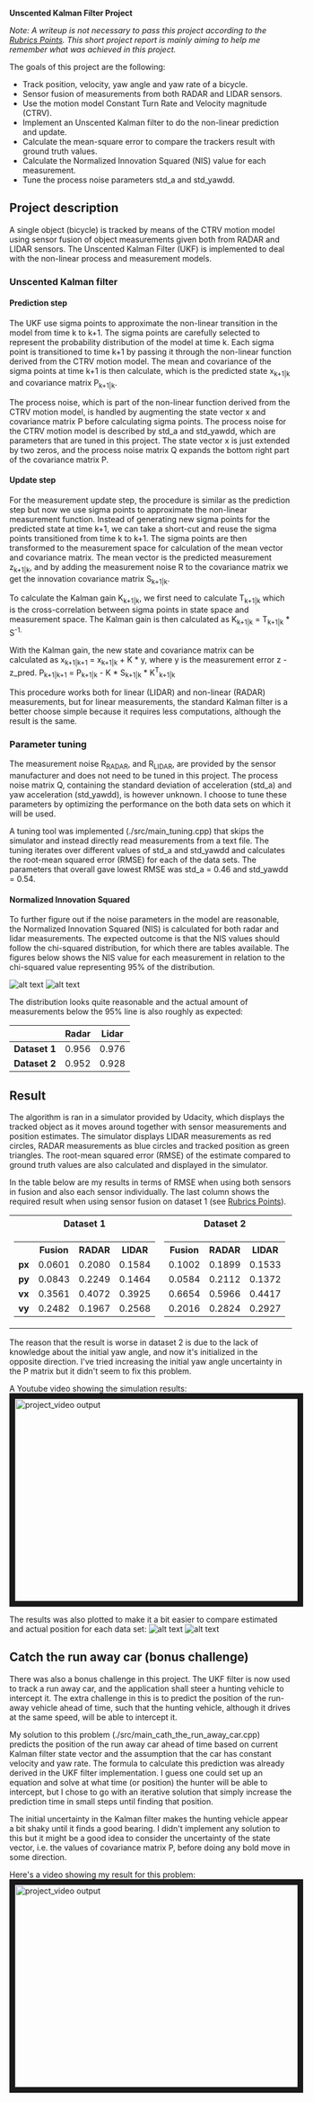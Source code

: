 **Unscented Kalman Filter Project**

_Note: A writeup is not necessary to pass this project according to the [Rubrics Points](https://review.udacity.com/#!/rubrics/783/view). This short project report is mainly aiming to help me remember what was achieved in this project._

The goals of this project are the following:

* Track position, velocity, yaw angle and yaw rate of a bicycle.
* Sensor fusion of measurements from both RADAR and LIDAR sensors.
* Use the motion model Constant Turn Rate and Velocity magnitude (CTRV).
* Implement an Unscented Kalman filter to do the non-linear prediction and update.
* Calculate the mean-square error to compare the trackers result with ground truth values.
* Calculate the Normalized Innovation Squared (NIS) value for each measurement.
* Tune the process noise parameters std_a and std_yawdd.

[//]: # (Image References)
[image1]: ./writeup_images/nis_dataset1.png
[image2]: ./writeup_images/nis_dataset2.png
[image3]: ./writeup_images/path_dataset1.png
[image4]: ./writeup_images/path_dataset2.png

## Project description
A single object (bicycle) is tracked by means of the CTRV motion model using sensor fusion of object measurements given both from RADAR and LIDAR sensors. The Unscented Kalman Filter (UKF) is implemented to deal with the non-linear process and measurement models.

### Unscented Kalman filter
#### Prediction step
The UKF use sigma points to approximate the non-linear transition in the model from time k to k+1. The sigma points are carefully selected to represent the probability distribution of the model at time k. Each sigma point is transitioned to time k+1 by passing it through the non-linear function derived from the CTRV motion model. The mean and covariance of the sigma points at time k+1 is then calculate, which is the predicted state x<sub>k+1|k</sub> and covariance matrix P<sub>k+1|k</sub>.

The process noise, which is part of the non-linear function derived from the CTRV motion model, is handled by augmenting the state vector x and covariance matrix P before calculating sigma points. The process noise for the CTRV motion model is described by std_a and std_yawdd, which are parameters that are tuned in this project. The state vector x is just extended by two zeros, and the process noise matrix Q expands the bottom right part of the covariance matrix P.

#### Update step
For the measurement update step, the procedure is similar as the prediction step but now we use sigma points to approximate the non-linear measurement function. Instead of generating new sigma points for the predicted state at time k+1, we can take a short-cut and reuse the sigma points transitioned from time k to k+1. The sigma points are then transformed to the measurement space for calculation of the mean vector and covariance matrix. The mean vector is the predicted measurement z<sub>k+1|k</sub>, and by adding the measurement noise R to the covariance matrix we get the innovation covariance matrix S<sub>k+1|k</sub>.

To calculate the Kalman gain K<sub>k+1|k</sub>, we first need to calculate T<sub>k+1|k</sub> which is the cross-correlation between sigma points in state space and measurement space. The Kalman gain is then calculated as
K<sub>k+1|k</sub> = T<sub>k+1|k</sub> * S<sup>-1</sub>.

With the Kalman gain, the new state and covariance matrix can be calculated as
x<sub>k+1|k+1</sub> = x<sub>k+1|k</sub> + K * y, where y is the measurement error z - z_pred.
P<sub>k+1|k+1</sub> = P<sub>k+1|k</sub> - K * S<sub>k+1|k</sub> * K<sup>T</sup><sub>k+1|k</sub>

This procedure works both for linear (LIDAR) and non-linear (RADAR) measurements, but for linear measurements, the standard Kalman filter is a better choose simple because it requires less computations, although the result is the same.

### Parameter tuning
The measurement noise R<sub>RADAR</sub>, and R<sub>LIDAR</sub>, are provided by the sensor manufacturer and does not need to be tuned in this project. The process noise matrix Q, containing the standard deviation of acceleration (std_a) and yaw acceleration (std_yawdd), is however unknown. I choose to tune these parameters by optimizing the performance on the both data sets on which it will be used.

A tuning tool was implemented (./src/main_tuning.cpp) that skips the simulator and instead directly read measurements from a text file. The tuning iterates over different values of std_a and std_yawdd and calculates the root-mean squared error (RMSE) for each of the data sets. The parameters that overall gave lowest RMSE was std_a = 0.46 and std_yawdd = 0.54.

#### Normalized Innovation Squared
To further figure out if the noise parameters in the model are reasonable, the Normalized Innovation Squared (NIS) is calculated for both radar and lidar measurements. The expected outcome is that the NIS values should follow the chi-squared distribution, for which there are tables available. The figures below shows the NIS value for each measurement in relation to the chi-squared value representing 95% of the distribution.

![alt text][image1]
![alt text][image2]

The distribution looks quite reasonable and the actual amount of measurements below the 95% line is also roughly as expected:

|               | Radar | Lidar |
|---------------|-------|-------|
| __Dataset 1__ | 0.956 | 0.976 |
| __Dataset 2__ | 0.952 | 0.928 |

## Result
The algorithm is ran in a simulator provided by Udacity, which displays the tracked object as it moves around together with sensor measurements and position estimates. The simulator displays LIDAR measurements as red circles, RADAR measurements as blue circles and tracked position as green triangles. The root-mean squared error (RMSE) of the estimate compared to ground truth values are also calculated and displayed in the simulator.

In the table below are my results in terms of RMSE when using both sensors in fusion and also each sensor individually. The last column shows the required result when using sensor fusion on dataset 1 (see [Rubrics Points](https://review.udacity.com/#!/rubrics/783/view)).

<table style="width:100%">
  <tr>
    <th> Dataset 1 </th><th> Dataset 2 </th><th> Required </th>
  </tr>
  <tr>
    <td>
      <table>
        <tr><th>  </th><th>Fusion</th><th>RADAR</th><th>LIDAR</th></tr>
        <tr><td><b>px</b></td><td>0.0601</td><td>0.2080</td><td>0.1584</td></tr>
        <tr><td><b>py</b></td><td>0.0843</td><td>0.2249</td><td>0.1464</td></tr>
        <tr><td><b>vx</b></td><td>0.3561</td><td>0.4072</td><td>0.3925</td></tr>
        <tr><td><b>vy</b></td><td>0.2482</td><td>0.1967</td><td>0.2568</td></tr>
      </table>
    </td>
    <td>
      <table>
        <tr><th>Fusion</th><th>RADAR</th><th>LIDAR</th></tr>
        <tr><td>0.1002</td><td>0.1899</td><td>0.1533</td></tr>
        <tr><td>0.0584</td><td>0.2112</td><td>0.1372</td></tr>
        <tr><td>0.6654</td><td>0.5966</td><td>0.4417</td></tr>
        <tr><td>0.2016</td><td>0.2824</td><td>0.2927</td></tr>
      </table>
    </td>
    <td>
      <table>
        <tr><th>Fusion</th></tr>
        <tr><td>0.09</td></tr>
        <tr><td>0.10</td></tr>
        <tr><td>0.40</td></tr>
        <tr><td>0.30</td></tr>
      </table>
    </td>
  </tr>
</table>

The reason that the result is worse in dataset 2 is due to the lack of knowledge about the initial yaw angle, and now it's initialized in the opposite direction. I've tried increasing the initial yaw angle uncertainty in the P matrix but it didn't seem to fix this problem.

A Youtube video showing the simulation results:
<a href="http://www.youtube.com/watch?feature=player_embedded&v=VUxbho_pjRs" target="_blank"><img src="http://img.youtube.com/vi/VUxbho_pjRs/0.jpg" alt="project_video output" width="640" height="360" border="10" /></a>

The results was also plotted to make it a bit easier to compare estimated and actual position for each data set:
![alt text][image3]
![alt text][image4]

## Catch the run away car (bonus challenge)
There was also a bonus challenge in this project. The UKF filter is now used to track a run away car, and the application shall steer a hunting vehicle to intercept it. The extra challenge in this is to predict the position of the run-away vehicle ahead of time, such that the hunting vehicle, although it drives at the same speed, will be able to intercept it.

My solution to this problem (./src/main_cath_the_run_away_car.cpp) predicts the position of the run away car ahead of time based on current Kalman filter state vector and the assumption that the car has constant velocity and yaw rate. The formula to calculate this prediction was already derived in the UKF filter implementation. I guess one could set up an equation and solve at what time (or position) the hunter will be able to intercept, but I chose to go with an iterative solution that simply increase the prediction time in small steps until finding that position.

The initial uncertainty in the Kalman filter makes the hunting vehicle appear a bit shaky until it finds a good bearing. I didn't implement any solution to this but it might be a good idea to consider the uncertainty of the state vector, i.e. the values of covariance matrix P, before doing any bold move in some direction.

Here's a video showing my result for this problem:
<a href="http://www.youtube.com/watch?feature=player_embedded&v=ED2wU7Oew4M" target="_blank"><img src="http://img.youtube.com/vi/ED2wU7Oew4M/0.jpg" alt="project_video output" width="640" height="360" border="10" /></a>
